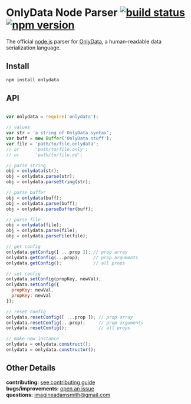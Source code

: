 # OnlyData Node Parser [![build status](https://travis-ci.org/imaginate/onlydata-node.svg?branch=master)](https://travis-ci.org/imaginate/onlydata-node) [![npm version](https://img.shields.io/badge/npm-1.0.4-brightgreen.svg?style=flat)](https://www.npmjs.com/package/onlydata)

The official [node.js](https://nodejs.org) parser for [OnlyData](https://github.com/imaginate/onlydata), a human-readable data serialization language.

## Install
```bash
npm install onlydata
```

## API
```javascript

var onlydata = require('onlydata');

// values
var str = 'a string of OnlyData syntax';
var buff = new Buffer('OnlyData stuff');
var file = 'path/to/file.onlydata';
// or      'path/to/file.only';
// or      'path/to/file.od';

// parse string
obj = onlydata(str);
obj = onlydata.parse(str);
obj = onlydata.parseString(str);

// parse buffer
obj = onlydata(buff);
obj = onlydata.parse(buff);
obj = onlydata.parseBuffer(buff);

// parse file
obj = onlydata(file);
obj = onlydata.parse(file);
obj = onlydata.parseFile(file);

// get config
onlydata.getConfig([ ...prop ]); // prop array
onlydata.getConfig(...prop);     // prop arguments
onlydata.getConfig();            // all props

// set config
onlydata.setConfig(propKey, newVal);
onlydata.setConfig({
  propKey: newVal,
  propKey: newVal
});

// reset config
onlydata.resetConfig([ ...prop ]); // prop array
onlydata.resetConfig(...prop);     // prop arguments
onlydata.resetConfig();            // all props

// make new instance
onlydata = onlydata.construct();
onlydata = onlydata.constructor();
```

## Other Details
**contributing:** [see contributing guide](https://github.com/imaginate/onlydata-node/blob/master/CONTRIBUTING.md)<br>
**bugs/improvements:** [open an issue](https://github.com/imaginate/onlydata-node/issues)<br>
**questions:** imagineadamsmith@gmail.com
